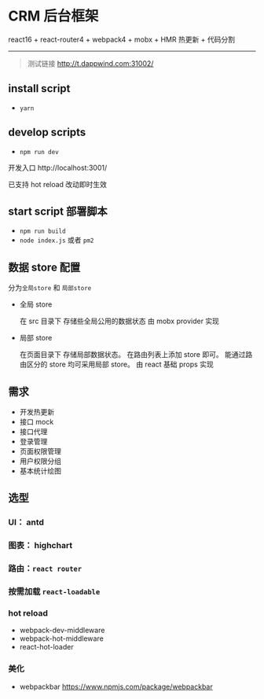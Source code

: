 # CRM 后台框架

react16 + react-router4 + webpack4 + mobx + HMR 热更新 + 代码分割

---

> 测试链接 http://t.dappwind.com:31002/

## install script

- `yarn`

## develop scripts

- `npm run dev`

开发入口 http://localhost:3001/

已支持 hot reload 改动即时生效

## start script 部署脚本

- `npm run build`
- `node index.js` 或者 `pm2`

## 数据 store 配置

分为`全局store` 和 `局部store`

- 全局 store

  在 src 目录下 存储些全局公用的数据状态 由 mobx provider 实现

- 局部 store

  在页面目录下 存储局部数据状态。 在路由列表上添加 store 即可。 能通过路由区分的 store 均可采用局部 store。 由 react 基础 props 实现

## 需求

- 开发热更新
- 接口 mock
- 接口代理
- 登录管理
- 页面权限管理
- 用户权限分组
- 基本统计绘图

## 选型

### UI： antd

### 图表： highchart

### 路由：`react router`

### 按需加载 `react-loadable`

### hot reload

- webpack-dev-middleware
- webpack-hot-middleware
- react-hot-loader

### 美化

- webpackbar https://www.npmjs.com/package/webpackbar

